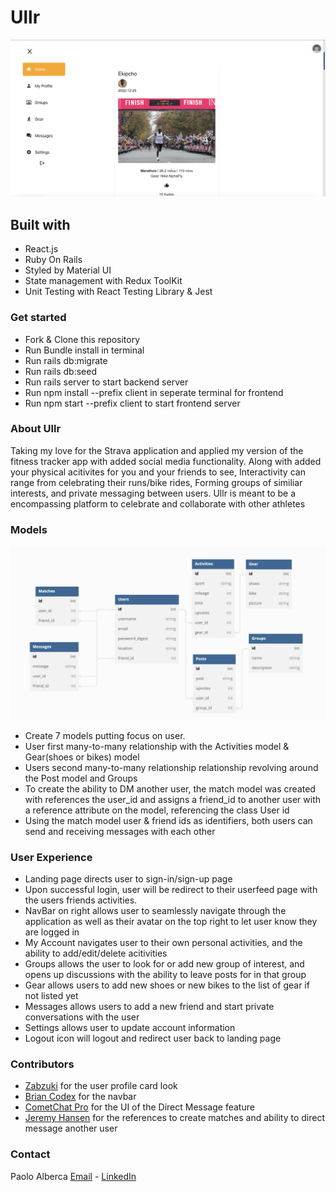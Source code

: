 
# Ullr

![Homepage](https://github.com/omgitsmiles/Ullr/blob/main/Screenshot%202022-12-29%20at%201.53.52%20PM.png)
## Built with

- React.js
- Ruby On Rails
- Styled by Material UI
- State management with Redux ToolKit
- Unit Testing with React Testing Library & Jest

### Get started

- Fork & Clone this repository
- Run Bundle install in terminal
- Run rails db:migrate
- Run rails db:seed
- Run rails server to start backend server
- Run npm install --prefix client in seperate terminal for frontend
- Run npm start --prefix client to start frontend server

### About Ullr

Taking my love for the Strava application and applied my version of the fitness tracker app with added social media functionality. Along with added your physical acitivites for you and your friends to see, Interactivity can range from celebrating their runs/bike rides, Forming groups of similiar interests, and private messaging between users. Ullr is meant to be a encompassing platform to celebrate and collaborate with other athletes

### Models
![Models](https://github.com/omgitsmiles/Ullr/blob/main/Screenshot%202022-12-29%20at%202.05.19%20PM.png)

- Create 7 models putting focus on user.
- User first many-to-many relationship with the Activities model & Gear(shoes or bikes) model
- Users second many-to-many relationship relationship revolving around the Post model and Groups
- To create the ability to DM another user, the match model was created with references the user_id and assigns a friend_id to another user with a reference attribute on the model, referencing the class User id 
- Using the match model user & friend ids as identifiers, both users can send and receiving messages with each other

### User Experience

- Landing page directs user to sign-in/sign-up page
- Upon successful login, user will be redirect to their userfeed page with the users friends activities.
- NavBar on right allows user to seamlessly navigate through the application as well as their avatar on the top right to let user know they are logged in
- My Account navigates user to their own personal activities, and the ability to add/edit/delete acitivities
- Groups allows the user to look for or add new group of interest, and opens up discussions with the ability to leave posts for in that group
- Gear allows users to add new shoes or new bikes to the list of gear if not listed yet
- Messages allows users to add a new friend and start private conversations with the user
- Settings allows user to update account information
- Logout icon will logout and redirect user back to landing page

### Contributors

- [Zabzuki](https://github.com/Zabzuki/user-profile-card) for the user profile card look
- [Brian Codex](https://github.com/briancodex) for the navbar
- [CometChat Pro](https://github.com/cometchat-pro-tutorials) for the UI of the Direct Message feature
- [Jeremy Hansen](https://github.com/JeremeyHansen) for the references to create matches and ability to direct message another user

### Contact
Paolo Alberca [Email](mailto:paolo.alberca@gmail.com) - [LinkedIn](https://www.linkedin.com/in/paolo-alberca-069384b8/)